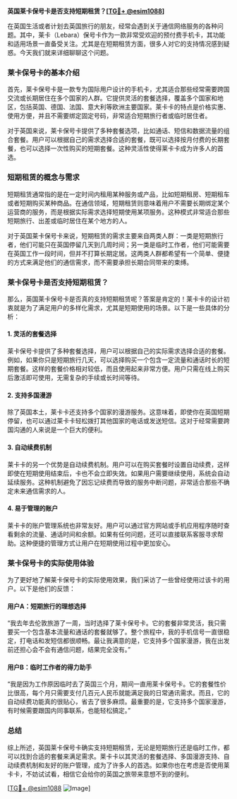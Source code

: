 **英国莱卡保号卡是否支持短期租赁？[[TG💪+ @esim1088](https://t.me/s/esim1088)]**

在英国生活或者计划去英国旅行的朋友，经常会遇到关于通信网络服务的各种问题。其中，莱卡（Lebara）保号卡作为一款非常受欢迎的预付费手机卡，其功能和适用场景一直备受关注。尤其是在短期租赁方面，很多人对它的支持情况感到疑惑。今天我们就来详细聊聊这个问题。

### 莱卡保号卡的基本介绍

首先，莱卡保号卡是一款专为国际用户设计的手机卡，尤其适合那些经常需要跨国交流或长期居住在多个国家的人群。它提供灵活的套餐选择，覆盖多个国家和地区，包括英国、德国、法国、意大利等欧洲主要国家。莱卡卡的特点是价格实惠、使用方便，并且不需要绑定固定号码，非常适合短期旅行者或临时居住者。

对于英国来说，莱卡保号卡提供了多种套餐选项，比如通话、短信和数据流量的组合套餐。用户可以根据自己的需求选择合适的套餐，既可以选择按月付费的长期套餐，也可以选择一次性购买的短期套餐。这种灵活性使得莱卡卡成为许多人的首选。

### 短期租赁的概念与需求

短期租赁通常指的是在一定时间内租用某种服务或产品，比如短期租房、短期租车或者短期购买某种商品。在通信领域，短期租赁则意味着用户不需要长期绑定某个运营商的服务，而是根据实际需求选择短期使用某项服务。这种模式非常适合那些短期旅行、出差或临时居住在某个地方的人。

对于英国莱卡保号卡来说，短期租赁的需求主要来自两类人群：一类是短期旅行者，他们可能只在英国停留几天到几周时间；另一类是临时工作者，他们可能需要在英国工作一段时间，但并不打算长期定居。这两类人群都希望有一个简单、便捷的方式来满足他们的通信需求，而不需要承担长期合同带来的束缚。

### 莱卡保号卡是否支持短期租赁？

那么，英国莱卡保号卡是否真的支持短期租赁呢？答案是肯定的！莱卡卡的设计初衷就是为了满足用户的多样化需求，尤其是短期使用的场景。以下是一些具体的分析：

#### 1. 灵活的套餐选择

莱卡保号卡提供了多种套餐选择，用户可以根据自己的实际需求选择合适的套餐。例如，如果你只是短期旅行几天，可以选择购买一个包含一定流量和通话时长的短期套餐。这样的套餐价格相对较低，而且使用起来非常方便。用户只需在线上购买后激活即可使用，无需复杂的手续或长时间等待。

#### 2. 支持多国漫游

除了英国本土，莱卡卡还支持多个国家的漫游服务。这意味着，即使你在英国短期停留，也可以通过莱卡卡轻松拨打其他国家的电话或发送短信。这对于经常需要跨国沟通的人来说是一个巨大的便利。

#### 3. 自动续费机制

莱卡卡的另一个优势是自动续费机制。用户可以在购买套餐时设置自动续费，这样即使在短期使用结束后，卡也不会立即失效。如果用户需要继续使用，系统会自动延续服务。这种机制避免了因忘记续费而导致的服务中断问题，非常适合那些不确定未来通信需求的人。

#### 4. 易于管理的账户

莱卡卡的账户管理系统也非常友好。用户可以通过官方网站或手机应用程序随时查看剩余的流量、通话时间和余额。如果有任何问题，还可以直接联系客服寻求帮助。这种便捷的管理方式让用户在短期使用过程中更加安心。

### 莱卡保号卡的实际使用体验

为了更好地了解莱卡保号卡的实际使用效果，我们采访了一些曾经使用过该卡的用户。以下是他们的反馈：

#### 用户A：短期旅行的理想选择

“我去年去伦敦旅游了一周，当时选择了莱卡保号卡。它的套餐非常灵活，我只需要买一个包含基本流量和通话的套餐就够了。整个旅程中，我的手机信号一直很稳定，打电话和发短信都很顺畅。最让我满意的是，它支持多个国家漫游，我在出发前还担心会不会有通信问题，结果完全没有。”

#### 用户B：临时工作者的得力助手

“我是因为工作原因临时去了英国三个月，期间一直用莱卡保号卡。它的套餐性价比很高，每个月只需要支付几百元人民币就能满足我的日常通讯需求。而且，它的自动续费功能真的很贴心，省去了很多麻烦。最重要的是，它支持多个国家漫游，有时候需要跟国内同事联系，也能轻松搞定。”

### 总结

综上所述，英国莱卡保号卡确实支持短期租赁，无论是短期旅行还是临时工作，都可以找到合适的套餐来满足需求。莱卡卡以其灵活的套餐选择、多国漫游支持、自动续费机制和友好的账户管理，成为了许多人的首选。如果你也在考虑是否使用莱卡卡，不妨试试看，相信它会给你的英国之旅带来意想不到的便利。

[[TG💪+ @esim1088](https://t.me/s/esim1088) ![Image](https://i.postimg.cc/4NQfJmqS/Snipaste-2025-05-13-00-14-12.png)]